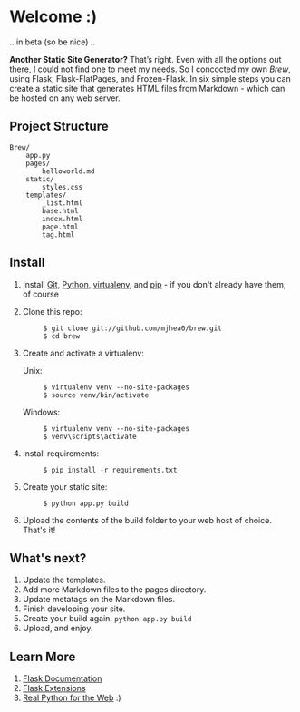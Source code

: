 Welcome :)
=========

.. in beta (so be nice) ..

**Another Static Site Generator?** That’s right. Even with all the options out there, I could not find one to meet my needs. So I concocted my own *Brew*, using Flask, Flask-FlatPages, and Frozen-Flask. In six simple steps you can create a static site that generates HTML files from Markdown - which can be hosted on any web server.

Project Structure
---------------

    Brew/
        app.py
        pages/
            helloworld.md
        static/
            styles.css
        templates/
            _list.html
            base.html
            index.html
            page.html
            tag.html

Install
-------

1. Install [Git](http://git-scm.com/downloads), [Python](http://install.python-guide.org/), [virtualenv](http://install.python-guide.org/), and [pip](http://install.python-guide.org/) - if you don't already have them, of course
3. Clone this repo: 

            $ git clone git://github.com/mjhea0/brew.git
            $ cd brew

3. Create and activate a virtualenv:
    
    Unix:

            $ virtualenv venv --no-site-packages
            $ source venv/bin/activate

    Windows:  

            $ virtualenv venv --no-site-packages
            $ venv\scripts\activate
        
4. Install requirements:
        
            $ pip install -r requirements.txt

5. Create your static site:

            $ python app.py build

6. Upload the contents of the build folder to your web host of choice. That's it!

What's next?
-----------

1. Update the templates.
1. Add more Markdown files to the pages directory.
1. Update metatags on the Markdown files.
1. Finish developing your site.
1. Create your build again: `python app.py build`
1. Upload, and enjoy.

Learn More
---------

1. [Flask Documentation](http://flask.pocoo.org/docs/)
2. [Flask Extensions](http://flask.pocoo.org/extensions/)
1. [Real Python for the Web](http://www.realpythonfortheweb.com) :)

